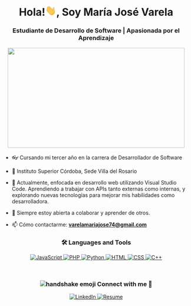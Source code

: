 <h1 align="center">Hola!<img src="https://raw.githubusercontent.com/ABSphreak/ABSphreak/master/gifs/Hi.gif" width="30px">, Soy María José Varela</h1>

<h3 align="center">Estudiante de Desarrollo de Software | Apasionada por el Aprendizaje</h3>

<p align="center">
    <img width="480" height="271" src="https://media.giphy.com/media/LMcB8XospGZO8UQq87/giphy.gif">
</p>

- 👓 Cursando mi tercer año en la carrera de Desarrollador de Software

- 🏬 Instituto Superior Córdoba, Sede Villa del Rosario

- 📝 Actualmente, enfocada en desarrollo web utilizando Visual Studio Code. Aprendiendo a trabajar con APIs tanto externas como internas, y explorando nuevas tecnologías para mejorar mis habilidades como desarrolladora.

- 🤝 Siempre estoy abierta a colaborar y aprender de otros.

- 📫 Cómo contactarme: **varelamariajose74@gmail.com**

  


<h3 align="center"> 🛠️ Languages and Tools</h3>

<p align="center">
  <a href="https://developer.mozilla.org/en-US/docs/Web/JavaScript" target="_blank">
    <img src="https://img.icons8.com/color/48/000000/javascript.png" alt="JavaScript"/>
  </a>
  <a href="https://www.php.net/" target="_blank">
    <img src="https://img.icons8.com/officel/48/000000/php-logo.png" alt="PHP"/>
  </a>
  <a href="https://www.python.org/" target="_blank">
    <img src="https://img.icons8.com/color/48/000000/python.png" alt="Python"/>
  </a>
  <a href="https://developer.mozilla.org/en-US/docs/Web/HTML" target="_blank">
    <img src="https://img.icons8.com/color/48/000000/html-5.png" alt="HTML"/>
  </a>
  <a href="https://developer.mozilla.org/en-US/docs/Web/CSS" target="_blank">
    <img src="https://img.icons8.com/color/48/000000/css3.png" alt="CSS"/>
  </a>
  <a href="https://isocpp.org/" target="_blank">
    <img src="https://img.icons8.com/color/48/000000/c-plus-plus-logo.png" alt="C++"/>
  </a>
</p>





<br/>
<h3 align="center"> 
  <img src="https://media.giphy.com/media/iY8CRBdQXODJSCERIr/giphy.gif" width="30" height="30" alt="handshake emoji"> Connect with me 🤝 
</h3>


<p align="center">
  <!-- Ícono para LinkedIn -->
  <a href="https://www.linkedin.com/in/varelamariajose" target="_blank">
    <img src="https://img.icons8.com/doodle/40/000000/linkedin--v2.png" alt="LinkedIn">
  </a>
  <!-- Ícono para CV en PDF -->
  <a href="https://github.com/MajoVarela8/CVVarelaMariaJose.git" target="_blank">
    <img src="https://img.icons8.com/plasticine/40/000000/resume.png" alt="Resume">
  </a>
</p>
